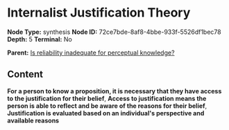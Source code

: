 # Internalist Justification Theory

**Node Type:** synthesis
**Node ID:** 72ce7bde-8af8-4bbe-933f-5526df1bec78
**Depth:** 5
**Terminal:** No

**Parent:** [Is reliability inadequate for perceptual knowledge?](is-reliability-inadequate-for-perceptual-knowledge-antithesis-2ff7eaa1-2ad8-48c0-9edd-18490c0a24d4.md)

## Content

**For a person to know a proposition, it is necessary that they have access to the justification for their belief**, **Access to justification means the person is able to reflect and be aware of the reasons for their belief**, **Justification is evaluated based on an individual's perspective and available reasons**
